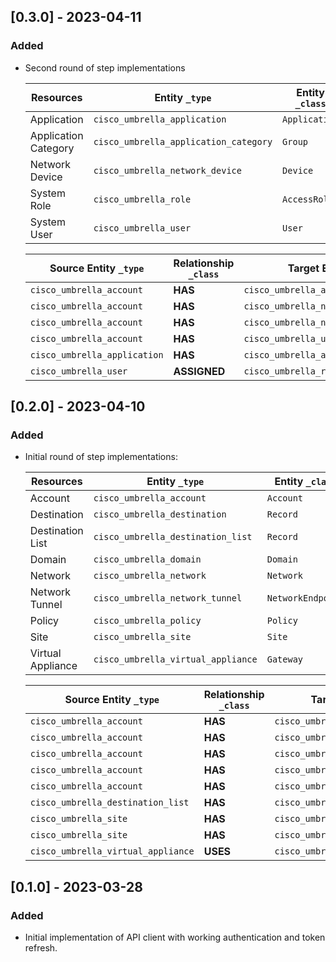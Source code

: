 ## [0.3.0] - 2023-04-11

### Added

- Second round of step implementations

  | Resources            | Entity `_type`                        | Entity `_class` |
  | -------------------- | ------------------------------------- | --------------- |
  | Application          | `cisco_umbrella_application`          | `Application`   |
  | Application Category | `cisco_umbrella_application_category` | `Group`         |
  | Network Device       | `cisco_umbrella_network_device`       | `Device`        |
  | System Role          | `cisco_umbrella_role`                 | `AccessRole`    |
  | System User          | `cisco_umbrella_user`                 | `User`          |

  | Source Entity `_type`        | Relationship `_class` | Target Entity `_type`                 |
  | ---------------------------- | --------------------- | ------------------------------------- |
  | `cisco_umbrella_account`     | **HAS**               | `cisco_umbrella_application`          |
  | `cisco_umbrella_account`     | **HAS**               | `cisco_umbrella_network_device`       |
  | `cisco_umbrella_account`     | **HAS**               | `cisco_umbrella_network`              |
  | `cisco_umbrella_account`     | **HAS**               | `cisco_umbrella_user`                 |
  | `cisco_umbrella_application` | **HAS**               | `cisco_umbrella_application_category` |
  | `cisco_umbrella_user`        | **ASSIGNED**          | `cisco_umbrella_role`                 |

## [0.2.0] - 2023-04-10

### Added

- Initial round of step implementations:

  | Resources         | Entity `_type`                     | Entity `_class`   |
  | ----------------- | ---------------------------------- | ----------------- |
  | Account           | `cisco_umbrella_account`           | `Account`         |
  | Destination       | `cisco_umbrella_destination`       | `Record`          |
  | Destination List  | `cisco_umbrella_destination_list`  | `Record`          |
  | Domain            | `cisco_umbrella_domain`            | `Domain`          |
  | Network           | `cisco_umbrella_network`           | `Network`         |
  | Network Tunnel    | `cisco_umbrella_network_tunnel`    | `NetworkEndpoint` |
  | Policy            | `cisco_umbrella_policy`            | `Policy`          |
  | Site              | `cisco_umbrella_site`              | `Site`            |
  | Virtual Appliance | `cisco_umbrella_virtual_appliance` | `Gateway`         |

  | Source Entity `_type`              | Relationship `_class` | Target Entity `_type`              |
  | ---------------------------------- | --------------------- | ---------------------------------- |
  | `cisco_umbrella_account`           | **HAS**               | `cisco_umbrella_destination_list`  |
  | `cisco_umbrella_account`           | **HAS**               | `cisco_umbrella_domain`            |
  | `cisco_umbrella_account`           | **HAS**               | `cisco_umbrella_network`           |
  | `cisco_umbrella_account`           | **HAS**               | `cisco_umbrella_policy`            |
  | `cisco_umbrella_account`           | **HAS**               | `cisco_umbrella_site`              |
  | `cisco_umbrella_destination_list`  | **HAS**               | `cisco_umbrella_destination`       |
  | `cisco_umbrella_site`              | **HAS**               | `cisco_umbrella_network_tunnel`    |
  | `cisco_umbrella_site`              | **HAS**               | `cisco_umbrella_virtual_appliance` |
  | `cisco_umbrella_virtual_appliance` | **USES**              | `cisco_umbrella_domain`            |

## [0.1.0] - 2023-03-28

### Added

- Initial implementation of API client with working authentication and token
  refresh.
